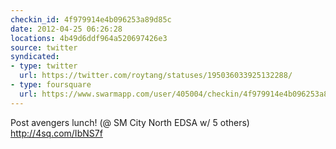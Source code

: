```yaml
---
checkin_id: 4f979914e4b096253a89d85c
date: 2012-04-25 06:26:28
locations: 4b49d6ddf964a520697426e3
source: twitter
syndicated:
- type: twitter
  url: https://twitter.com/roytang/statuses/195036033925132288/
- type: foursquare
  url: https://www.swarmapp.com/user/405004/checkin/4f979914e4b096253a89d85c?s=DPH3zPNAZSlj4oq69wHiidpaExc&ref=tw
---
```


Post avengers lunch! (@ SM City North EDSA w/ 5 others) http://4sq.com/IbNS7f